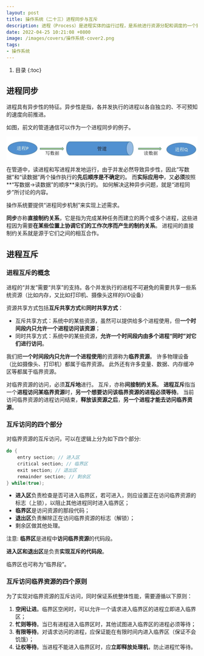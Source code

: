 ```yaml
---
layout: post 
title: 操作系统（二十三）进程同步与互斥
description: 进程（Process）是进程实体的运行过程，是系统进行资源分配和调度的一个独立单位。
date: 2022-04-25 10:21:08 +0800 
image: /images/covers/操作系统-cover2.png
tags:
- 操作系统
---
```


1. 目录
{:toc}

## 进程同步

进程具有异步性的特征。异步性是指，各并发执行的进程以各自独立的、不可预知的速度向前推进。

如图，前文的管道通信可以作为一个进程同步的例子。

<img src='\images\posts\操作系统-进程-管道通信.jpg'
  style="
    display: block;
    margin-left: auto;
    margin-right: auto; 
    zoom:50%;" />

在管道中，读进程和写进程并发地运行，由于并发必然导致异步性，因此“写数据”和“读数据”两个操作执行的**先后顺序是不确定**的。
而**实际应用中**，又**必须**按照**“写数据→读数据”的顺序**来执行的。
如何解决这种异步问题，就是“进程同步”所讨论的内容。

操作系统要提供“进程同步机制”来实现上述需求。

**同步**亦称**直接制约关系**，它是指为完成某种任务而建立的两个或多个进程，这些进程因为需要**在某些位置上协调它们的工作次序而产生的制约关系**。
进程间的直接制约关系就是源于它们之间的相互合作。


## 进程互斥

### 进程互斥的概念

进程的“并发”需要“共享”的支持。各个并发执行的进程不可避免的需要共享一些系统资源（比如内存，又比如打印机、摄像头这样的I/O设备）

资源共享方式包括**互斥共享方式**和**同时共享方式**：
- 互斥共享方式：系统中的某些资源，虽然可以提供给多个进程使用，但**一个时间段内只允许一个进程访问该资源**；
- 同时共享方式：系统中的某些资源，**允许一个时间段内由多个进程“同时”对它们进行访问**。

我们把**一个时间段内只允许一个进程使用**的资源称为**临界资源**。
许多物理设备（比如摄像头、打印机）都属于临界资源。
此外还有许多变量、数据、内存缓冲区等都属于临界资源。

对临界资源的访问，必须**互斥地**进行。
互斥，亦称**间接制约关系**。
**进程互斥**指当一个**进程访问某临界资源**时，**另一个想要访问该临界资源的进程必须等待**。
当前访问临界资源的进程访问结束，**释放该资源之后**，**另一个进程才能去访问临界资源**。

### 互斥访问的四个部分

对临界资源的互斥访问，可以在逻辑上分为如下四个部分:

```c
do {
    entry section; // 进入区
    critical section; // 临界区
    exit section; // 退出区
    remainder section; // 剩余区
} while(true);
```

- **进入区**负责检查是否可进入临界区，若可进入，则应设置正在访问临界资源的标志（上锁），以阻止其他进程同时进入临界区；
- **临界区**是访问资源的那段代码；
- **退出区**负责解除正在访问临界资源的标志（解锁）；
- 剩余区做其他处理。

注意:
**临界区**是进程中**访问临界资源**的代码段。

**进入区和退出区**是负责**实现互斥的代码段**。

临界区也可称为“临界段”。

### 互斥访问临界资源的四个原则

为了实现对临界资源的互斥访问，同时保证系统整体性能，需要遵循以下原则：

1. **空闲让进**。临界区空闲时，可以允许一个请求进入临界区的进程立即进入临界区；
2. **忙则等待**。当已有进程进入临界区时，其他试图进入临界区的进程必须等待； 
3. **有限等待**。对请求访问的进程，应保证能在有限时间内进入临界区（保证不会饥饿）；
4. **让权等待**。当进程不能进入临界区时，应**立即释放处理机**，防止进程忙等待。
